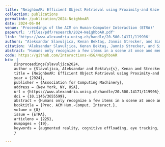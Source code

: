 ```yaml
---
title: "NeighboAR: Efficient Object Retrieval using Proximity-and Gaze-based Object Grouping with an AR System"
collection: publications
permalink: /publication/2024-NeighboAR
date: 2024-06-04
venue: 'Proceedings of the ACM on Human-Computer Interaction (ETRA)'
paperurl: '/files/pdf/research/2024-NeighboAR.pdf'
link: 'https://www.alexandria.unisg.ch/handle/20.500.14171/119906' 
authors: "Aleksandar Slavuljica, Kenan Bektaş, Jannis Strecker, and Simon Mayer"
citation: 'Aleksandar Slavuljica, Kenan Bektaş, Jannis Strecker, and Simon Mayer. 2024. NeighboAR: Efficient Object Retrieval using Proximity- and Gaze-based Object Grouping with an AR System. Proc. ACM Hum.-Comput. Interact. 8, ETRA, Article 225 (May 2024), 19 pages. https://doi.org/10.1145/3655599'
abstract: "Humans only recognize a few items in a scene at once and memorize three to seven items in the short term. Such limitations can be mitigated using cognitive offloading (e.g., sticky notes, digital reminders). We studied whether a gaze-enabled Augmented Reality (AR) system could facilitate cognitive offloading and improve object retrieval performance. To this end, we developed NeighboAR, which detects objects in a user's surroundings and generates a graph that stores object proximity relationships and user's gaze dwell times for each object. In a controlled experiment, we asked N=17 participants to inspect randomly distributed objects and later recall the position of a given target object. Our results show that displaying the target together with the proximity object with the longest user gaze dwell time helps recalling the position of the target. Specifically, NeighboAR significantly reduces the retrieval time by 33%, number of errors by 71%, and perceived workload by 10%."
code: https://github.com/Interactions-HSG/NeighboAR
bib: |
    @inproceedings{slavuljica2024,
    author = {Slavuljica, Aleksandar and Bekta\c{s}, Kenan and Strecker, Jannis and Mayer, Simon},
    title = {NeighboAR: Efficient Object Retrieval using Proximity-and Gaze-based Object Grouping with an AR System},
    year = {2024},
    publisher = {Association for Computing Machinery},
    address = {New York, NY, USA},
    url = {https://www.alexandria.unisg.ch/handle/20.500.14171/119906},
    doi = {10.1145/3655599},
    abstract = {Humans only recognize a few items in a scene at once and memorize three to seven items in the short term. Such limitations can be mitigated using cognitive offloading (e.g., sticky notes, digital reminders). We studied whether a gaze-enabled Augmented Reality (AR) system could facilitate cognitive offloading and improve object retrieval performance. To this end, we developed NeighboAR, which detects objects in a user's surroundings and generates a graph that stores object proximity relationships and user's gaze dwell times for each object. In a controlled experiment, we asked N=17 participants to inspect randomly distributed objects and later recall the position of a given target object. Our results show that displaying the target together with the proximity object with the longest user gaze dwell time helps recalling the position of the target. Specifically, NeighboAR significantly reduces the retrieval time by 33%, number of errors by 71%, and perceived workload by 10%.},
    booktitle = {Proc. ACM Hum.-Comput. Interact.},
    volume = {8}
    issue = {ETRA},
    articleno = {225},
    numpages = {19},
    keywords = {augmented reality, cognitive offloading, eye tracking, object detection,human augmentation, mixed reality, working memory, visual search},
    }

---
```


